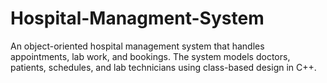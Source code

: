 # Hospital-Managment-System
An object-oriented hospital management system that handles appointments, lab work, and bookings. The system models doctors, patients, schedules, and lab technicians using class-based design in C++.
